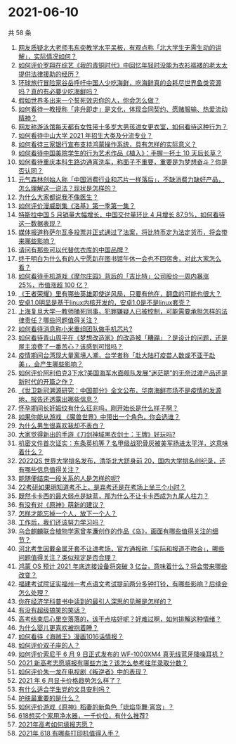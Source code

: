 # 2021-06-10

共 58 条

<!-- BEGIN -->
<!-- 最后更新时间 Thu Jun 10 2021 03:19:43 GMT+0800 (China Standard Time) -->

1. [网友质疑北大老师韦东奕教学水平呆板，有观点称「北大学生无需生动的讲解」，实际情况如何？](https://www.zhihu.com/question/463589084)
2. [如何评价罗翔在综艺《我的青铜时代》中回忆年轻时没能为衣衫褴褛的老太太提供法律援助的经历？](https://www.zhihu.com/question/464013828)
3. [环球旅行冒险家谷岳呼吁中国人少吃海鲜，吃海鲜真的会耗尽世界鱼类资源吗？真的有必要少吃海鲜吗？](https://www.zhihu.com/question/463886399)
4. [假如世界多出来一个誓死效忠你的人，你会怎么做？](https://www.zhihu.com/question/462848357)
5. [如何看待一教授称「非升即走」是文化，体现合同契约、愿赌服输、热爱流动精神？](https://www.zhihu.com/question/464057866)
6. [网友称游泳馆每天都有女性带十多岁大男孩进女更衣室，如何看待这种行为？](https://www.zhihu.com/question/463887838)
7. [如何看待中山大学 2021 年招生大类及分流专业？](https://www.zhihu.com/question/463925066)
8. [如何看待三家银行宣布支持鸿蒙操作系统，具有怎样的实际意义？](https://www.zhihu.com/question/463778303)
9. [如何看待中国美院学生的行为艺术作品《植入》：手握一抔土 10
   天后长草？](https://www.zhihu.com/question/463307719)
10. [如何看待重庆本科生路边通宵洗车，称面子不重要，重要是为梦想奋斗？你是否认同？](https://www.zhihu.com/question/463828183)
11. [元气森林创始人称「中国消费行业和芯片一样落后」，不缺消费力缺好产品，怎么理解这一说法？现状是怎样的？](https://www.zhihu.com/question/464022675)
12. [为什么大家都说我不像医生？](https://www.zhihu.com/question/463550139)
13. [如何评价漫威剧集《洛基》第一季第一集？](https://www.zhihu.com/question/464034803)
14. [特斯拉中国 5 月销量大幅增长，中国交付量环比 4 月增长
    87.9%，如何看待这一数据表现？](https://www.zhihu.com/question/463536427)
15. [媒体报道称萨尔瓦多投票并正式通过了法案，将比特币定为法定货币，将会带来哪些影响？](https://www.zhihu.com/question/463566253)
16. [请问有那些可以代替优衣库的中国品牌？](https://www.zhihu.com/question/451270885)
17. [终于明白为什么有的人宁愿趴在图书馆午休一会也不回宿舍，对此大家怎么看？](https://www.zhihu.com/question/456455985)
18. [如何看待手机游戏《摩尔庄园》背后的「吉比特」公司股价一周内暴涨 25%，市值涨超 100
    亿？](https://www.zhihu.com/question/463704962)
19. [《王者荣耀》里有哪些英雄即使逆风局，只要有他在，翻盘的可能也很大？](https://www.zhihu.com/question/462971541)
20. [安卓1.0明显是基于linux内核开发的，安卓1.0是不是linux套壳？](https://www.zhihu.com/question/463995705)
21. [上海复旦大学一教师捅死同事，犯罪嫌疑人已被控制，可能需要承担怎样的法律责任？哪些问题值得关注？](https://www.zhihu.com/question/463773359)
22. [如何看待消息称小米重组团队做手机芯片?](https://www.zhihu.com/question/464043487)
23. [如何看待青山周平在《梦想改造家》的改造被「糟蹋」？是设计的问题，还是屋主浪费了一番苦心？该感到可惜吗？](https://www.zhihu.com/question/462730740)
24. [疫情期间台湾现大量离境人潮，台学者称「赴大陆打疫苗人数或不亚于赴美」，会产生哪些影响？](https://www.zhihu.com/question/463915254)
25. [如何评价阿利伯克3下水?美国海军水面舰队发展“迷茫期”的无奈过渡产品还是新时代的开篇之作？](https://www.zhihu.com/question/463924306)
26. [《世卫新冠溯源研究：中国部分》全文公布，华南海鲜市场不是疫情的发源地，报告还透露出哪些信息？](https://www.zhihu.com/question/464006198)
27. [怀孕期间长妊娠纹有什么征兆吗，刚开始长是什么样子啊？](https://www.zhihu.com/question/309491806)
28. [如果你能从游戏 《魔兽世界》中带出一个角色，你会选谁？](https://www.zhihu.com/question/462389624)
29. [为什么男生很喜欢我却不表白？](https://www.zhihu.com/question/463798880)
30. [大家觉得新出的手游《刀剑神域黑衣剑士：王牌》好玩吗?](https://www.zhihu.com/question/464041915)
31. [机密文件首次证实：东条英机等 7
    名甲级战犯骨灰被美军扬进太平洋，这意味着什么？](https://www.zhihu.com/question/463707211)
32. [2022QS 世界大学排名发布，清华北大跻身前
    20，国内大学排名创纪录，还有哪些信息值得关注？](https://www.zhihu.com/question/463988313)
33. [能随便结束一段关系的人是怎样的呢?](https://www.zhihu.com/question/463377855)
34. [22考研如果明知道考不上，是弃考还是在考场上坐三个小时？](https://www.zhihu.com/question/463857051)
35. [既然卡卡西的最大弱点是缺蓝，那为什么不让卡卡西成为九尾人柱力？](https://www.zhihu.com/question/459339714)
36. [有没有对《原神》萌新的建议？](https://www.zhihu.com/question/433204646)
37. [怎样才能忘掉一个人，放下一个人？](https://www.zhihu.com/question/431715988)
38. [工作后，我们还该努力学习吗？](https://www.zhihu.com/question/463179609)
39. [乌合麒麟联合植物学家曾孝濂创作的作品《岛》，画面有哪些值得关注的细节？](https://www.zhihu.com/question/463946010)
40. [河北考生因戴金属牙套不让进考场，官方通报称「实际和报道不吻合」，哪些问题值得关注？类似规定是否合理？](https://www.zhihu.com/question/463806366)
41. [鸿蒙 OS 预计 2021 年底连接设备将突破 3
    亿台，意味着什么？将会带来哪些改变？](https://www.zhihu.com/question/463834577)
42. [福建考试院证实福州一考点语文考试提前两分多钟打铃，有哪些影响？后续会怎么处理？](https://www.zhihu.com/question/463943012)
43. [你在经济学科普书中读到的最引人深思的见解是怎样的？](https://www.zhihu.com/question/456001371)
44. [有没有超级搞笑的笑话？](https://www.zhihu.com/question/458404795)
45. [高考结束后心里空落落的，该干点啥好呢？好难过啊，如何排解这种情绪？](https://www.zhihu.com/question/463903480)
46. [为什么婴儿更喜欢被抱着睡？](https://www.zhihu.com/question/454465321)
47. [如何看待《海贼王》漫画1016话情报？](https://www.zhihu.com/question/464027691)
48. [如何评价双子座的人？](https://www.zhihu.com/question/386252037)
49. [如何评价索尼于 6 月 9 日正式发布的 WF-1000XM4
    真无线蓝牙降噪耳机？](https://www.zhihu.com/question/463984969)
50. [2021 新高考志愿填报有哪些方法？该怎么参考往年录取分数？](https://www.zhihu.com/question/431604213)
51. [如何评价朱一龙在电视剧《叛逆者》中的表现？](https://www.zhihu.com/question/388819632)
52. [2021 年 6 月显卡价格趋势怎么样了？](https://www.zhihu.com/question/462608710)
53. [有什么适合学生党的文具安利吗？](https://www.zhihu.com/question/368136906)
54. [护肤最重要的是什么？](https://www.zhihu.com/question/428147299)
55. [如何评价游戏《原神》稻妻的新角色「琉焰华舞·宵宫」？](https://www.zhihu.com/question/463720589)
56. [618想买个家用净水器，一千价位，有什么推荐?](https://www.zhihu.com/question/456644378)
57. [2021年高考如何填报志愿？](https://www.zhihu.com/question/457946106)
58. [2021年 618 有哪些打印机值得入手？](https://www.zhihu.com/question/457255518)

<!-- END -->
